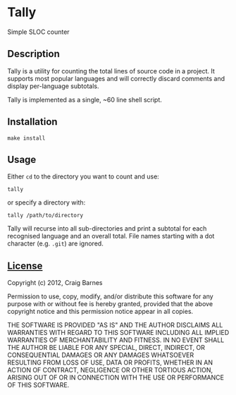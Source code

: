 Tally
=====
Simple SLOC counter

Description
-----------

Tally is a utility for counting the total lines of source code in a project.
It supports most popular languages and will correctly discard comments and
display per-language subtotals.

Tally is implemented as a single, ~60 line shell script.

Installation
------------

    make install

Usage
-----

Either `cd` to the directory you want to count and use:

    tally

or specify a directory with:

    tally /path/to/directory

Tally will recurse into all sub-directories and print a subtotal for each
recognised language and an overall total. File names starting with a dot
character (e.g. `.git`) are ignored.

[License](http://en.wikipedia.org/wiki/ISC_license "ISC license")
---------

Copyright (c) 2012, Craig Barnes

Permission to use, copy, modify, and/or distribute this software for any
purpose with or without fee is hereby granted, provided that the above
copyright notice and this permission notice appear in all copies.

THE SOFTWARE IS PROVIDED "AS IS" AND THE AUTHOR DISCLAIMS ALL WARRANTIES
WITH REGARD TO THIS SOFTWARE INCLUDING ALL IMPLIED WARRANTIES OF
MERCHANTABILITY AND FITNESS. IN NO EVENT SHALL THE AUTHOR BE LIABLE FOR ANY
SPECIAL, DIRECT, INDIRECT, OR CONSEQUENTIAL DAMAGES OR ANY DAMAGES
WHATSOEVER RESULTING FROM LOSS OF USE, DATA OR PROFITS, WHETHER IN AN ACTION
OF CONTRACT, NEGLIGENCE OR OTHER TORTIOUS ACTION, ARISING OUT OF OR IN
CONNECTION WITH THE USE OR PERFORMANCE OF THIS SOFTWARE.
